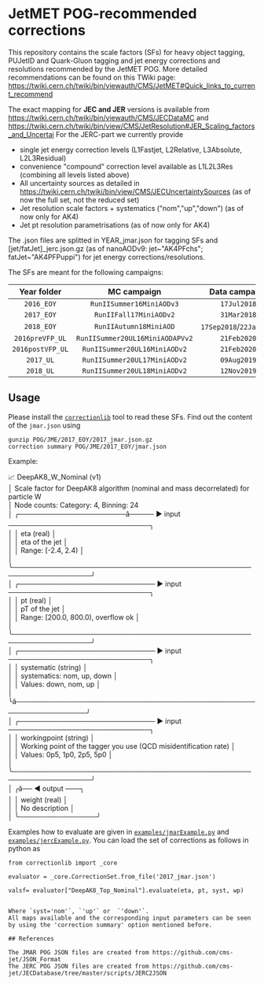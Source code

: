 # JetMET POG-recommended corrections

This repository contains the scale factors (SFs) for heavy object tagging, PUJetID and Quark-Gluon tagging and jet energy corrections and resolutions recommended by the JetMET POG.
More detailed recommendations can be found on this TWiki page: https://twiki.cern.ch/twiki/bin/viewauth/CMS/JetMET#Quick_links_to_current_recommend

The exact mapping for **JEC and JER** versions is available from https://twiki.cern.ch/twiki/bin/viewauth/CMS/JECDataMC and https://twiki.cern.ch/twiki/bin/view/CMS/JetResolution#JER_Scaling_factors_and_Uncertai
For the JERC-part we currently provide
- single jet energy correction levels (L1Fastjet, L2Relative, L3Absolute, L2L3Residual)
- convenience "compound" correction level available as L1L2L3Res (combining all levels listed above)
- All uncertainty sources as detailed in https://twiki.cern.ch/twiki/bin/view/CMS/JECUncertaintySources (as of now the full set, not the reduced set)
- Jet resolution scale factors + systematics ("nom","up","down") (as of now only for AK4)
- Jet pt resolution parametrisations (as of now only for AK4)

The .json files are splitted in YEAR_jmar.json for tagging SFs and \[jet/fatJet\]_jerc.json.gz (as of nanoAODv9: jet\~"AK4PFchs"; fatJet\~"AK4PFPuppi") for jet energy corrections/resolutions.

The SFs are meant for the following campaigns:

| Year folder   | MC campaign              | Data campaign           |
|:------------:|:------------------------:| :----------------------:|
| `2016_EOY` | `RunIISummer16MiniAODv3` | `17Jul2018`             |
| `2017_EOY` | `RunIIFall17MiniAODv2`   | `31Mar2018`             |
| `2018_EOY` | `RunIIAutumn18MiniAOD`   | `17Sep2018`/`22Jan2019` |
| `2016preVFP_UL`| `RunIISummer20UL16MiniAODAPVv2` |`21Feb2020`|
| `2016postVFP_UL`| `RunIISummer20UL16MiniAODv2` |`21Feb2020`|
| `2017_UL`| `RunIISummer20UL17MiniAODv2` |`09Aug2019`|
| `2018_UL`| `RunIISummer20UL18MiniAODv2` |`12Nov2019`|




## Usage

Please install the [`correctionlib`](https://github.com/cms-nanoAOD/correctionlib) tool to read these SFs.
Find out the content of the `jmar.json` using
```
gunzip POG/JME/2017_EOY/2017_jmar.json.gz
correction summary POG/JME/2017_EOY/jmar.json
```
Example:

📈 DeepAK8_W_Nominal (v1)                                                                       
│   Scale factor for DeepAK8 algorithm (nominal and mass decorrelated) for particle W               
│   Node counts: Category: 4, Binning: 24                                                           
│   ╭──────────────────────â───── ▶ input ─────────────────────────────╮                            
│   │ eta (real)                                                       │                            
│   │ eta of the jet                                                   │                            
│   │ Range: [-2.4, 2.4)                                               │                            
│   ╰──────────────────────────────────────────────────────────────────╯                            
│   ╭──────────────────────────── ▶ input ─────────────────────────────╮                            
│   │ pt (real)                                                        │                            
│   │ pT of the jet                                                    │                            
│   │ Range: [200.0, 800.0), overflow ok                               │                            
│   ╰──────────────────────────────────────────────────────────────────╯                            
│   ╭──────────────────────────── ▶ input ─────────────────────────────╮                            
│   │ systematic (string)                                              │                            
│   │ systematics: nom, up, down                                       │                            
│   │ Values: down, nom, up                                            │                            
│   ╰â─────────────────────────────────────────────────────────────────╯                            
│   ╭──────────────────────────── ▶ input ─────────────────────────────╮                            
│   │ workingpoint (string)                                            │                            
│   │ Working point of the tagger you use (QCD misidentification rate) │                            
│   │ Values: 0p5, 1p0, 2p5, 5p0                                       │                            
│   ╰──────────────────────────────────────────────────────────────────╯                            
│   ╭â── ◀ output ───╮                                                                              
│   │ weight (real)  │                                                                              
│   │ No description │                                                                              
│   ╰────────────────╯                                               

Examples how to evaluate are given in [`examples/jmarExample.py`](../../examples/jmarExample.py) and [`examples/jercExample.py`](../../examples/jercExample.py).
You can load the set of corrections as follows in python as
```
from correctionlib import _core

evaluator = _core.CorrectionSet.from_file('2017_jmar.json')

valsf= evaluator["DeepAK8_Top_Nominal"].evaluate(eta, pt, syst, wp)


Where `syst='nom'`, `'up'` or  `'down'`.
All maps available and the corresponding input parameters can be seen by using the 'correction summary' option mentioned before.

## References

The JMAR POG JSON files are created from https://github.com/cms-jet/JSON_Format
The JERC POG JSON files are created from https://github.com/cms-jet/JECDatabase/tree/master/scripts/JERC2JSON
